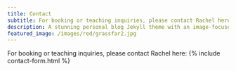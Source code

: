 ```yaml
---
title: Contact
subtitle: For booking or teaching inquiries, please contact Rachel here
description: A stunning personal blog Jekyll theme with an image-focused design.
featured_image: /images/red/grassfar2.jpg
---
```

For booking or teaching inquiries, please contact Rachel here: 
{% include contact-form.html %}

